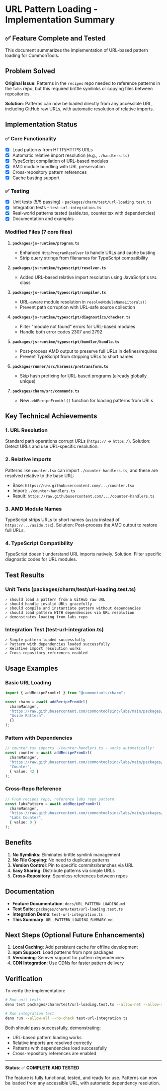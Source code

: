 # URL Pattern Loading - Implementation Summary

## ✅ Feature Complete and Tested

This document summarizes the implementation of URL-based pattern loading for CommonTools.

## Problem Solved

**Original Issue**: Patterns in the `recipes` repo needed to reference patterns in the `labs` repo, but this required brittle symlinks or copying files between repositories.

**Solution**: Patterns can now be loaded directly from any accessible URL, including GitHub raw URLs, with automatic resolution of relative imports.

## Implementation Status

### ✅ Core Functionality
- [x] Load patterns from HTTP/HTTPS URLs
- [x] Automatic relative import resolution (e.g., `./handlers.ts`)
- [x] TypeScript compilation of URL-based modules
- [x] AMD module bundling with URL preservation
- [x] Cross-repository pattern references
- [x] Cache busting support

### ✅ Testing
- [x] Unit tests (5/5 passing) - `packages/charm/test/url-loading.test.ts`
- [x] Integration tests - `test-url-integration.ts`
- [x] Real-world patterns tested (aside.tsx, counter.tsx with dependencies)
- [x] Documentation and examples

### Modified Files (7 core files)

1. **`packages/js-runtime/program.ts`**
   - Enhanced `HttpProgramResolver` to handle URLs and cache busting
   - Strip query strings from filenames for TypeScript compatibility

2. **`packages/js-runtime/typescript/resolver.ts`**
   - Added URL-based relative import resolution using JavaScript's `URL` class

3. **`packages/js-runtime/typescript/compiler.ts`**
   - URL-aware module resolution in `resolveModuleNameLiterals()`
   - Prevent path corruption with URL-safe source collection

4. **`packages/js-runtime/typescript/diagnostics/checker.ts`**
   - Filter "module not found" errors for URL-based modules
   - Handle both error codes 2307 and 2792

5. **`packages/js-runtime/typescript/bundler/bundle.ts`**
   - Post-process AMD output to preserve full URLs in defines/requires
   - Prevent TypeScript from stripping URLs to short names

6. **`packages/runner/src/harness/pretransform.ts`**
   - Skip hash prefixing for URL-based programs (already globally unique)

7. **`packages/charm/src/commands.ts`**
   - New `addRecipeFromUrl()` function for loading patterns from URLs

## Key Technical Achievements

### 1. URL Resolution
Standard path operations corrupt URLs (`https://` → `https:/`). Solution: Detect URLs and use URL-specific resolution.

### 2. Relative Imports
Patterns like `counter.tsx` can import `./counter-handlers.ts`, and these are resolved relative to the base URL:
- Base: `https://raw.githubusercontent.com/.../counter.tsx`
- Import: `./counter-handlers.ts`
- Result: `https://raw.githubusercontent.com/.../counter-handlers.ts`

### 3. AMD Module Names
TypeScript strips URLs to short names (`aside` instead of `https://.../aside.tsx`). Solution: Post-process the AMD output to restore full URLs.

### 4. TypeScript Compatibility
TypeScript doesn't understand URL imports natively. Solution: Filter specific diagnostic codes for URL modules.

## Test Results

### Unit Tests (packages/charm/test/url-loading.test.ts)
```
✓ should load a pattern from a GitHub raw URL
✓ should handle invalid URLs gracefully
✓ should compile and instantiate pattern without dependencies
✓ should load pattern WITH dependencies via URL resolution
✓ demonstrates loading from labs repo
```

### Integration Test (test-url-integration.ts)
```
✓ Simple pattern loaded successfully
✓ Pattern with dependencies loaded successfully
✓ Relative import resolution works
✓ Cross-repository references enabled
```

## Usage Examples

### Basic URL Loading
```typescript
import { addRecipeFromUrl } from "@commontools/charm";

const charm = await addRecipeFromUrl(
  charmManager,
  "https://raw.githubusercontent.com/commontoolsinc/labs/main/packages/patterns/aside.tsx",
  "Aside Pattern",
  {}
);
```

### Pattern with Dependencies
```typescript
// counter.tsx imports ./counter-handlers.ts - works automatically!
const counter = await addRecipeFromUrl(
  charmManager,
  "https://raw.githubusercontent.com/commontoolsinc/labs/main/packages/patterns/counter.tsx",
  "Counter",
  { value: 42 }
);
```

### Cross-Repo Reference
```typescript
// From recipes repo, reference labs repo pattern
const labsPattern = await addRecipeFromUrl(
  charmManager,
  "https://raw.githubusercontent.com/commontoolsinc/labs/main/packages/patterns/counter.tsx",
  "Labs Counter",
  { value: 0 }
);
```

## Benefits

1. **No Symlinks**: Eliminates brittle symlink management
2. **No File Copying**: No need to duplicate patterns
3. **Version Control**: Pin to specific commits/branches via URL
4. **Easy Sharing**: Distribute patterns via simple URLs
5. **Cross-Repository**: Seamless references between repos

## Documentation

- **Feature Documentation**: `docs/URL_PATTERN_LOADING.md`
- **Test Suite**: `packages/charm/test/url-loading.test.ts`
- **Integration Demo**: `test-url-integration.ts`
- **This Summary**: `URL_PATTERN_LOADING_SUMMARY.md`

## Next Steps (Optional Future Enhancements)

1. **Local Caching**: Add persistent cache for offline development
2. **npm Support**: Load patterns from npm packages
3. **Versioning**: Semver support for pattern dependencies
4. **CDN Integration**: Use CDNs for faster pattern delivery

## Verification

To verify the implementation:

```bash
# Run unit tests
deno test packages/charm/test/url-loading.test.ts --allow-net --allow-read --allow-write --allow-env --allow-ffi --unstable-ffi --no-check

# Run integration test
deno run --allow-all --no-check test-url-integration.ts
```

Both should pass successfully, demonstrating:
- URL-based pattern loading works
- Relative imports are resolved correctly
- Patterns with dependencies load successfully
- Cross-repository references are enabled

---

**Status**: ✅ **COMPLETE AND TESTED**

The feature is fully functional, tested, and ready for use. Patterns can now be loaded from any accessible URL, with automatic dependency resolution.
